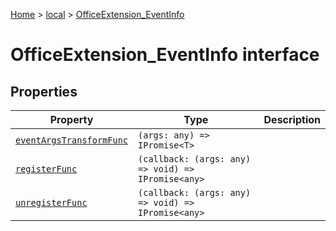 [Home](./index) &gt; [local](local.md) &gt; [OfficeExtension\_EventInfo](local.officeextension_eventinfo.md)

# OfficeExtension\_EventInfo interface

## Properties

|  Property | Type | Description |
|  --- | --- | --- |
|  [`eventArgsTransformFunc`](local.officeextension_eventinfo.eventargstransformfunc.md) | `(args: any) => IPromise<T>` |  |
|  [`registerFunc`](local.officeextension_eventinfo.registerfunc.md) | `(callback: (args: any) => void) => IPromise<any>` |  |
|  [`unregisterFunc`](local.officeextension_eventinfo.unregisterfunc.md) | `(callback: (args: any) => void) => IPromise<any>` |  |

